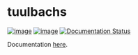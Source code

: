 # tuulbachs
[![image](https://img.shields.io/github/license/dksmiffs/tuulbachs.svg)](https://github.com/dksmiffs/tuulbachs)
[![image](https://img.shields.io/github/v/release/dksmiffs/tuulbachs.svg)](https://github.com/dksmiffs/tuulbachs/releases)
[![Documentation Status](https://readthedocs.org/projects/tuulbachs/badge/?version=latest)](https://tuulbachs.readthedocs.io/en/latest/?badge=latest)

Documentation [here][1].

[1]: https://tuulbachs.readthedocs.io/en/latest/
